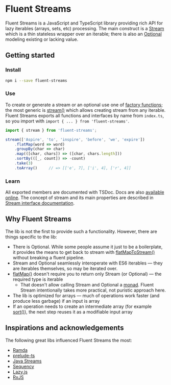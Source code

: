 # Fluent Streams

Fluent Streams is a JavaScript and TypeScript library providing rich API for lazy iterables (arrays, sets, etc) processing.
The main construct is a [Stream](https://aleksei-berezkin.github.io/fluent-streams/interfaces/stream.html)
which is a thin stateless wrapper over an iterable; there is also an
[Optional](https://aleksei-berezkin.github.io/fluent-streams/interfaces/optional.html) modeling existing or lacking value.

## Getting started

### Install

```bash
npm i --save fluent-streams
```
### Use
To create or generate a stream or an optional use one of [factory functions](https://aleksei-berezkin.github.io/fluent-streams/globals.html);
the most generic is [stream()](https://aleksei-berezkin.github.io/fluent-streams/globals.html#stream) which allows
creating stream from any iterable. Fluent Streams exports all functions and interfaces by name from `index.ts`,
so you import with `import { ... } from 'fluent-streams'`.

```typescript
import { stream } from 'fluent-streams';

stream(['Aspire', 'to', 'inspire', 'before', 'we', 'expire'])
    .flatMap(word => word)
    .groupBy(char => char)
    .map(([char, chars]) => ([char, chars.length]))
    .sortBy(([_, count]) => -count)
    .take(3)
    .toArray()     // => [['e', 7], ['i', 4], ['r', 4]]
```

### Learn
All exported members are documented with TSDoc. Docs are also [available online](https://aleksei-berezkin.github.io/fluent-streams/).
The concept of stream and its main properties are described in [Stream interface documentation](https://aleksei-berezkin.github.io/fluent-streams/interfaces/stream.html).


## Why Fluent Streams
The lib is not the first to provide such a functionality. However, there are things specific to the lib:

* There is Optional. While some people assume it just to be a boilerplate, it provides the means to get back to stream
with [flatMapToStream()](https://aleksei-berezkin.github.io/fluent-streams/interfaces/optional.html#flatmaptostream)
without breaking a fluent pipeline.
* Stream and Optional seamlessly interoperate with ES6 iterables — they are iterables themselves, so may be iterated
over.
* [flatMap()](https://aleksei-berezkin.github.io/fluent-streams/interfaces/stream.html) doesn't require you
to return only Stream (or Optional) — the required type is iterable
    * That doesn't allow calling Stream and Optional a [monad](https://github.com/fantasyland/fantasy-land#monad).
    Fluent Stream intentionally takes more practical, not puristic approach here.
* The lib is optimized for arrays — much of operations work faster (and produce less garbage) if an input is array
* If an operation needs to create an intermediate array (for example [sort()](https://aleksei-berezkin.github.io/fluent-streams/interfaces/stream.html#sort)),
the next step reuses it as a modifiable input array

## Inspirations and acknowledgements
The following great libs influenced Fluent Streams the most:

* [Ramda](https://ramdajs.com/)
* [prelude-ts](https://github.com/emmanueltouzery/prelude-ts)
* [Java Streams](https://docs.oracle.com/javase/8/docs/api/java/util/stream/package-summary.html)
* [Sequency](https://github.com/winterbe/sequency)
* [Lazy.js](http://danieltao.com/lazy.js/)
* [RxJS](https://rxjs-dev.firebaseapp.com/)

